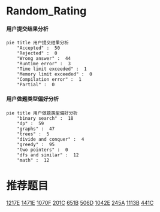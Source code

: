 # Random_Rating

<!-- tabs:start -->



#### **用户提交结果分析**

```mermaid
pie title 用户提交结果分析
    "Accepted" :  50
    "Rejected" :  0
    "Wrong answer" :  44
    "Runtime error" :  3
    "Time limit exceeded" :  1
    "Memory limit exceeded" :  0
    "Compilation error" :  1
    "Partial" :  0
```

#### **用户做题类型偏好分析**

```mermaid
pie title 用户做题类型偏好分析
    "binary search" :  18
    "dp" :  59
    "graphs" :  47
    "trees" :  5
    "divide and conquer" :  4
    "greedy" :  95
    "two pointers" :  0
    "dfs and similar" :  12
    "math" :  12
```



<!-- tabs:end -->
# 推荐题目
[1217E](https://codeforces.com/contest/1217/problem/E)
[1471E](https://codeforces.com/contest/1471/problem/E)
[1070F](https://codeforces.com/contest/1070/problem/F)
[201C](https://codeforces.com/contest/201/problem/C)
[651B](https://codeforces.com/contest/651/problem/B)
[506D](https://codeforces.com/contest/506/problem/D)
[1042E](https://codeforces.com/contest/1042/problem/E)
[245A](https://codeforces.com/contest/245/problem/A)
[1113B](https://codeforces.com/contest/1113/problem/B)
[441C](https://codeforces.com/contest/441/problem/C)

